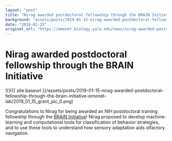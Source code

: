 ```yaml
---
layout: "post"
title: "Nirag awarded postdoctoral fellowship through the BRAIN Initiative | Emonet Lab"
background: "assets/posts/2019-01-15-nirag-awarded-postdoctoral-fellowship-through-the-brain-initiative-emonet-lab/2019_01_15_grant_pic_0.png"
date: "2019-01-15"
original_url: "https://emonet.biology.yale.edu/news/nirag-awarded-postdoctoral-fellowship-through-brain-initiative"
---
```

# Nirag awarded postdoctoral fellowship through the BRAIN Initiative

![]({{ site.baseurl }}/assets/posts/2019-01-15-nirag-awarded-postdoctoral-fellowship-through-the-brain-initiative-emonet-lab/2019_01_15_grant_pic_0.png)

Congratulations to Nirag for being awarded an NIH postdoctoral training fellowship through the [BRAIN Initiative](https://www.braininitiative.nih.gov/)! Nirag proposed to develop machine-learning and computational tools for classification of behavior strategies, and to use these tools to understand how sensory adaptation aids olfactory navigation.